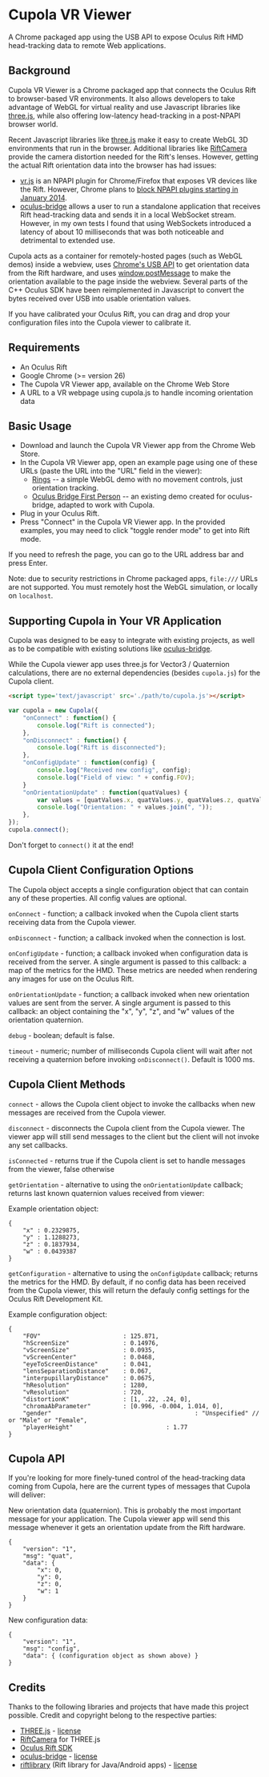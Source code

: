 
Cupola VR Viewer
================

A Chrome packaged app using the USB API to expose Oculus Rift HMD head-tracking data to remote Web applications.

Background
----------

Cupola VR Viewer is a Chrome packaged app that connects the Oculus Rift to browser-based VR environments. It also allows developers to take advantage of WebGL for virtual reality and use Javascript libraries like [three.js](https://github.com/mrdoob/three.js/), while also offering low-latency head-tracking in a post-NPAPI browser world. 

Recent Javascript libraries like [three.js](http://threejs.org/) make it easy to create WebGL 3D environments that run in the browser. Additional libraries like [RiftCamera](https://github.com/troffmo5/OculusStreetView) provide the camera distortion needed for the Rift's lenses. However, getting the actual Rift orientation data into the browser has had issues:

- [vr.js](https://github.com/benvanik/vr.js) is an NPAPI plugin for Chrome/Firefox that exposes VR devices like the Rift. However, Chrome plans to [block NPAPI plugins starting in January 2014](http://blog.chromium.org/2013/09/saying-goodbye-to-our-old-friend-npapi.html).
- [oculus-bridge](https://github.com/Instrument/oculus-bridge) allows a user to run a standalone application that receives Rift head-tracking data and sends it in a local WebSocket stream. However, in my own tests I found that using WebSockets introduced a latency of about 10 milliseconds that was both noticeable and detrimental to extended use.

Cupola acts as a container for remotely-hosted pages (such as WebGL demos) inside a webview, uses [Chrome's USB API](http://developer.chrome.com/apps/usb.html) to get orientation data from the Rift hardware, and uses [window.postMessage](https://developer.mozilla.org/en-US/docs/Web/API/Window.postMessage) to make the orientation available to the page inside the webview. Several parts of the C++ Oculus SDK have been reimplemented in Javascript to convert the bytes received over USB into usable orientation values.

If you have calibrated your Oculus Rift, you can drag and drop your configuration files into the Cupola viewer to calibrate it.

Requirements 
------------

- An Oculus Rift
- Google Chrome (>= version 26)
- The Cupola VR Viewer app, available on the Chrome Web Store
- A URL to a VR webpage using cupola.js to handle incoming orientation data

Basic Usage
-----------

- Download and launch the Cupola VR Viewer app from the Chrome Web Store.
- In the Cupola VR Viewer app, open an example page using one of these URLs (paste the URL into the "URL" field in the viewer):
	- [Rings](http://danandersen.bitbucket.org/rings.html) -- a simple WebGL demo with no movement controls, just orientation tracking.
	- [Oculus Bridge First Person](http://danandersen.bitbucket.org/first_person.html) -- an existing demo created for oculus-bridge, adapted to work with Cupola.
- Plug in your Oculus Rift.
- Press "Connect" in the Cupola VR Viewer app. In the provided examples, you may need to click "toggle render mode" to get into Rift mode.

If you need to refresh the page, you can go to the URL address bar and press Enter.

Note: due to security restrictions in Chrome packaged apps, `file:///` URLs are not supported. You must remotely host the WebGL simulation, or locally on `localhost`.

Supporting Cupola in Your VR Application
----------------------------------------

Cupola was designed to be easy to integrate with existing projects, as well as to be compatible with existing solutions like [oculus-bridge](https://github.com/Instrument/oculus-bridge). 

While the Cupola viewer app uses three.js for Vector3 / Quaternion calculations, there are no external dependencies (besides `cupola.js`) for the Cupola client.

```html
<script type='text/javascript' src='./path/to/cupola.js'></script>
```

```javascript
var cupola = new Cupola({
	"onConnect" : function() {
		console.log("Rift is connected");
	},
	"onDisconnect" : function() {
		console.log("Rift is disconnected");
	},
	"onConfigUpdate" : function(config) {
		console.log("Received new config", config);
		console.log("Field of view: " + config.FOV);
	}
	"onOrientationUpdate" : function(quatValues) {
		var values = [quatValues.x, quatValues.y, quatValues.z, quatValues.w];
        console.log("Orientation: " + values.join(", "));
	},
});
cupola.connect();
```

Don't forget to `connect()` it at the end!


Cupola Client Configuration Options
-----------------------------------

The Cupola object accepts a single configuration object that can contain any of these properties. All config values are optional.

`onConnect` - function; a callback invoked when the Cupola client starts receiving data from the Cupola viewer. 

`onDisconnect` - function; a callback invoked when the connection is lost.

`onConfigUpdate` - function; a callback invoked when configuration data is received from the server. A single argument is passed to this callback: a map of the metrics for the HMD. These metrics are needed when rendering any images for use on the Oculus Rift.

`onOrientationUpdate` - function; a callback invoked when new orientation values are sent from the server. A single argument is passed to this callback: an object containing the "x", "y", "z", and "w" values of the orientation quaternion.

`debug` - boolean; default is false.

`timeout` - numeric; number of milliseconds Cupola client will wait after not receiving a quaternion before invoking `onDisconnect()`. Default is 1000 ms.

Cupola Client Methods
---------------------

`connect` - allows the Cupola client object to invoke the callbacks when new messages are received from the Cupola viewer.

`disconnect` - disconnects the Cupola client from the Cupola viewer. The viewer app will still send messages to the client but the client will not invoke any set callbacks.

`isConnected` - returns true if the Cupola client is set to handle messages from the viewer, false otherwise

`getOrientation` - alternative to using the `onOrientationUpdate` callback; returns last known quaternion values received from viewer:

Example orientation object:

```
{
    "x" : 0.2329875,
    "y" : 1.1288273,
    "z" : 0.1837934,
    "w" : 0.0439387
}
```

`getConfiguration` - alternative to using the `onConfigUpdate` callback; returns the metrics for the HMD. By default, if no config data has been received from the Cupola viewer, this will return the defauly config settings for the Oculus Rift Development Kit.

Example configuration object:

```
{
    "FOV"                       : 125.871,
    "hScreenSize"               : 0.14976,
    "vScreenSize"               : 0.0935,
    "vScreenCenter"             : 0.0468,
    "eyeToScreenDistance"       : 0.041,
    "lensSeparationDistance"    : 0.067,
    "interpupillaryDistance"    : 0.0675,
    "hResolution"               : 1280,
    "vResolution"               : 720,
    "distortionK"               : [1, .22, .24, 0],
    "chromaAbParameter"         : [0.996, -0.004, 1.014, 0],
    "gender"										: "Unspecified" // or "Male" or "Female",
    "playerHeight"							: 1.77
}
```

Cupola API
----------

If you're looking for more finely-tuned control of the head-tracking data coming from Cupola, here are the current types of messages that Cupola will deliver:

New orientation data (quaternion). This is probably the most important message for your application. The Cupola viewer app will send this message whenever it gets an orientation update from the Rift hardware. 

```
{ 
	"version": "1",
	"msg": "quat",
	"data": {
		"x": 0,
		"y": 0,
		"z": 0,
		"w": 1
	}
}
```

New configuration data:

```
{ 
	"version": "1",
	"msg": "config",
	"data": { (configuration object as shown above) }
}
```

Credits
-------

Thanks to the following libraries and projects that have made this project possible. Credit and copyright belong to the respective parties:

- [THREE.js](http://threejs.org/) - [license](https://github.com/mrdoob/three.js/blob/master/LICENSE)
- [RiftCamera](https://github.com/troffmo5/OculusStreetView) for THREE.js
- [Oculus Rift SDK](http://developer.oculusvr.com)
- [oculus-bridge](https://github.com/Instrument/oculus-bridge) - [license](https://github.com/Instrument/oculus-bridge/blob/master/LICENSE)
- [riftlibrary](https://github.com/sebastianherp/riftlibrary) (Rift library for Java/Android apps) - [license](https://github.com/sebastianherp/riftlibrary/blob/master/LICENSE)


